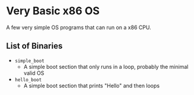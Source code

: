 # Very Basic x86 OS

A few very simple OS programs that can run on a x86 CPU.

## List of Binaries

* `simple_boot`
	* A simple boot section that only runs in a loop, probably the minimal valid OS
* `hello_boot`
	* A simple boot section that prints "Hello" and then loops
